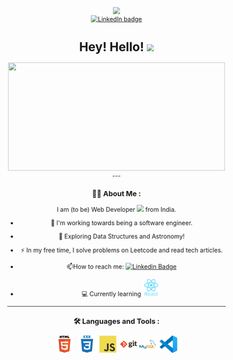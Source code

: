 
<div align="center">
<div id = "header">
<img src = "https://media.giphy.com/media/1sgetPM00wWqJpVUTl/giphy.gif" width="100"/>
</div>
<div id = "badges">
<a href = "LinkedIn-url">
<img src = "https://img.shields.io/badge/LinkedIn-blue?style=for-the-badge&logo=LinkedIn&logoColor=white" alt="LinkedIn badge"/>
</a>
</div>

<h1>
  Hey! Hello!
  <img src="https://media.giphy.com/media/hvRJCLFzcasrR4ia7z/giphy.gif" width="30px"/>
</h1>
<div align="center">
  <img src="https://media.giphy.com/media/dWesBcTLavkZuG35MI/giphy.gif" width="500" height="250"/>
</div>
---

### 👨‍💻 About Me :
I am (to be) Web Developer <img src="https://media.giphy.com/media/WUlplcMpOCEmTGBtBW/giphy.gif" width="30"> from India.
- :telescope: I'm working towards being a software engineer.

- :seedling: Exploring Data Structures and Astronomy!

- :zap: In my free time, I solve problems on Leetcode and read tech articles.

- :mailbox:How to reach me: [![Linkedin Badge](https://img.shields.io/badge/-Tanay-blue?style=flat&logo=Linkedin&logoColor=white)](https://www.linkedin.com/in/tanay-ghoriwala)
- 💻 Currently learning   <img src="https://github.com/devicons/devicon/blob/master/icons/react/react-original-wordmark.svg" title="React" alt="React" width="40" height="40"/>&nbsp;


---

### :hammer_and_wrench: Languages and Tools :
<div>
  <img src = "https://github.com/devicons/devicon/blob/master/icons/html5/html5-original-wordmark.svg" alt="Html" height="40" width="40"/> &nbsp;
  <img src="https://github.com/devicons/devicon/blob/master/icons/css3/css3-plain-wordmark.svg"  title="CSS3" alt="CSS" width="40" height="40"/>&nbsp;
  <img src="https://github.com/devicons/devicon/blob/master/icons/javascript/javascript-original.svg" title="JavaScript" alt="JavaScript" width="40" height="40"/>&nbsp;
  <img src="https://github.com/devicons/devicon/blob/master/icons/git/git-original-wordmark.svg" title="Git" **alt="Git" width="40" height="40"/>
    <img src="https://github.com/devicons/devicon/blob/master/icons/mysql/mysql-original-wordmark.svg" title="MySQL"  alt="MySQL" width="40" height="40"/>&nbsp;
  <img src="https://github.com/devicons/devicon/blob/master/icons/vscode/vscode-original.svg" title="VsCode" **alt="Git" width="40" height="40"/> 
</div>
</div>
